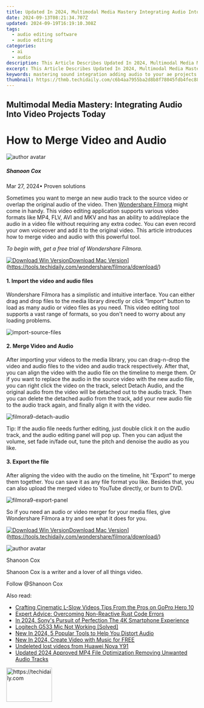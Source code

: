 ```yaml
---
title: Updated In 2024, Multimodal Media Mastery Integrating Audio Into Video Projects Today
date: 2024-09-13T08:21:34.707Z
updated: 2024-09-19T16:19:10.308Z
tags: 
  - audio editing software
  - audio editing
categories: 
  - ai
  - audio
description: This Article Describes Updated In 2024, Multimodal Media Mastery Integrating Audio Into Video Projects Today
excerpt: This Article Describes Updated In 2024, Multimodal Media Mastery Integrating Audio Into Video Projects Today
keywords: mastering sound integration adding audio to your ae projects 2023 edition,ultimate guide to clear sound eradicating audio distortion in multimedia projects,mastering audio recording and integrating narration into video projects 2023 edition,the pathway to immaculate audio integration in video production,mastering multimedia fusion adding videos to audio projects,mastering the art of free music integration into video media,multimodal media mastery integrating audio into video projects today
thumbnail: https://thmb.techidaily.com/c6b4aa7955ba2d8b8f78045fdb4fec883a94ff6f2b309e9331565432f2ce8641.jpg
---
```


## Multimodal Media Mastery: Integrating Audio Into Video Projects Today

# How to Merge Video and Audio

![author avatar](https://images.wondershare.com/filmora/article-images/shannon-cox.jpg)

##### Shanoon Cox

 Mar 27, 2024• Proven solutions

Sometimes you want to merge an new audio track to the source video or overlap the original audio of the video. Then [Wondershare Filmora](https://tools.techidaily.com/wondershare/filmora/download/) might come in handy. This video editing application supports various video formats like MP4, FLV, AVI and MKV and has an ability to add/replace the audio in a video file without requiring any extra codec. You can even record your own voiceover and add it to the original video. This article introduces how to merge video and audio with this powerful tool.

_To begin with, get a free trial of Wondershare Filmora._

[![Download Win Version](https://images.wondershare.com/filmora/guide/download-btn-win.jpg)](https://tools.techidaily.com/wondershare/filmora/download/)[Download Mac Version](https://images.wondershare.com/filmora/guide/download-btn-mac.jpg)](https://tools.techidaily.com/wondershare/filmora/download/)

#### 1\. Import the video and audio files

Wondershare Filmora has a simplistic and intuitive interface. You can either drag and drop files to the media library directly or click “Import” button to load as many audio or video files as you need. This video editing tool supports a vast range of formats, so you don't need to worry about any loading problems.

![import-source-files](https://images.wondershare.com/filmora/article-images/import-source-files.jpg)

#### 2\. Merge Video and Audio

After importing your videos to the media library, you can drag-n-drop the video and audio files to the video and audio track respectively. After that, you can align the video with the audio file on the timeline to merge them. Or if you want to replace the audio in the source video with the new audio file, you can right click the video on the track, select Detach Audio, and the original audio from the video will be detached out to the audio track. Then you can delete the detached audio from the track, add your new audio file to the audio track again, and finally align it with the video.

![filmora9-detach-audio](https://images.wondershare.com/filmora/article-images/filmora9-detach-audio.jpg)

Tip: If the audio file needs further editing, just double click it on the audio track, and the audio editing panel will pop up. Then you can adjust the volume, set fade in/fade out, tune the pitch and denoise the audio as you like.

#### 3\. Export the file

After aligning the video with the audio on the timeline, hit “Export” to merge them together. You can save it as any file format you like. Besides that, you can also upload the merged video to YouTube directly, or burn to DVD.

![filmora9-export-panel](https://images.wondershare.com/filmora/article-images/filmora9-export-panel.jpg)

So if you need an audio or video merger for your media files, give Wondershare Filmora a try and see what it does for you.

[![Download Win Version](https://images.wondershare.com/filmora/guide/download-btn-win.jpg)](https://tools.techidaily.com/wondershare/filmora/download/)[Download Mac Version](https://images.wondershare.com/filmora/guide/download-btn-mac.jpg)](https://tools.techidaily.com/wondershare/filmora/download/)

![author avatar](https://images.wondershare.com/filmora/article-images/shannon-cox.jpg)

Shanoon Cox

Shanoon Cox is a writer and a lover of all things video.

Follow @Shanoon Cox

<ins class="adsbygoogle"
      style="display:block"
      data-ad-client="ca-pub-7571918770474297"
      data-ad-slot="8358498916"
      data-ad-format="auto"
      data-full-width-responsive="true"></ins>

<span class="atpl-alsoreadstyle">Also read:</span>
<div><ul>
<li><a href="https://extra-hints.techidaily.com/crafting-cinematic-l-slow-videos-tips-from-the-pros-on-gopro-hero-10/"><u>Crafting Cinematic L-Slow Videos Tips From the Pros on GoPro Hero 10</u></a></li>
<li><a href="https://win-answers.techidaily.com/expert-advice-overcoming-non-reactive-rust-code-errors/"><u>Expert Advice: Overcoming Non-Reactive Rust Code Errors</u></a></li>
<li><a href="https://extra-skills.techidaily.com/in-2024-sonys-pursuit-of-perfection-the-4k-smartphone-experience/"><u>In 2024, Sony's Pursuit of Perfection The 4K Smartphone Experience</u></a></li>
<li><a href="https://sound-issues.techidaily.com/logitech-g533-mic-not-working-solved/"><u>Logitech G533 Mic Not Working [Solved]</u></a></li>
<li><a href="https://audio-editing.techidaily.com/new-in-2024-5-popular-tools-to-help-you-distort-audio/"><u>New In 2024, 5 Popular Tools to Help You Distort Audio</u></a></li>
<li><a href="https://audio-editing.techidaily.com/new-in-2024-create-video-with-music-for-free/"><u>New In 2024, Create Video with Music for FREE</u></a></li>
<li><a href="https://techidaily.com/undeleted-lost-videos-from-huawei-nova-y91-by-fonelab-android-recover-video/"><u>Undeleted lost videos from Huawei Nova Y91</u></a></li>
<li><a href="https://audio-editing.techidaily.com/updated-2024-approved-mp4-file-optimization-removing-unwanted-audio-tracks/"><u>Updated 2024 Approved MP4 File Optimization Removing Unwanted Audio Tracks</u></a></li>
</ul></div>

<!-- affiliate ads begin -->
<a href="https://aligracehair.sjv.io/c/5597632/2135364/19272" target="_top" id="2135364">
  <img src="//a.impactradius-go.com/display-ad/19272-2135364" border="0" alt="https://techidaily.com" width="120" height="90"/>
</a>
<img height="0" width="0" src="https://aligracehair.sjv.io/i/5597632/2135364/19272" style="position:absolute;visibility:hidden;" border="0" />
<!-- affiliate ads end -->

